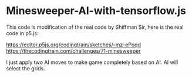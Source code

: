 # Minesweeper-AI-with-tensorflow.js

This code is modification of the real code by Shiffman Sir, here is the real code in p5.js: 

https://editor.p5js.org/codingtrain/sketches/-mz-ePoqd
https://thecodingtrain.com/challenges/71-minesweeper

I just apply two AI moves to make game completely based on AI. AI will select the grids. 
 
